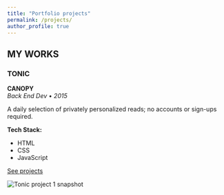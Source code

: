 ```yaml
---
title: "Portfolio projects"
permalink: /projects/
author_profile: true
---
```

## MY WORKS

### TONIC

**CANOPY**  
_Back End Dev_ • _2015_

A daily selection of privately personalized reads; no accounts or sign-ups required.

**Tech Stack:**  
- HTML  
- CSS  
- JavaScript  

[See projects](#)

![Tonic project 1 snapshot](./images/Tonic.svg)
